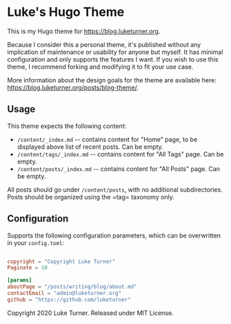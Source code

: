# Luke's Hugo Theme

This is my Hugo theme for https://blog.luketurner.org. 

Because I consider this a personal theme, it's published without any implication of maintenance or usability for anyone but myself. It has minimal configuration and only supports the features I want. If you wish to use this theme, I recommend forking and modifying it to fit your use case.

More information about the design goals for the theme are available here: https://blog.luketurner.org/posts/blog-theme/.

## Usage

This theme expects the following content:

- `/content/_index.md` -- contains content for "Home" page, to be displayed above list of recent posts. Can be empty.
- `/content/tags/_index.md` -- contains content for "All Tags" page. Can be empty.
- `/content/posts/_index.md` -- contains content for "All Posts" page. Can be empty.

All posts should go under `/content/posts`, with no additional subdirectories. Posts should be organized using the =tag= taxonomy only.


## Configuration

Supports the following configuration parameters, which can be overwritten in your `config.toml`:

``` toml

copyright = "Copyright Luke Turner"
Paginate = 10

[params]
aboutPage = "/posts/writing/blog/about.md"
contactEmail = "admin@luketurner.org"
github = "https://github.com/luketurner"

```

Copyright 2020 Luke Turner. Released under MIT License.
